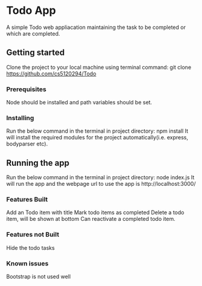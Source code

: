 # Todo App
A simple Todo web appliacation maintaining the task to be completed or which are completed.

## Getting started
Clone the project to your local machine using terminal command:
git clone https://github.com/cs5120294/Todo

### Prerequisites
Node should be installed and path variables should be set.

### Installing
Run the below command in the terminal in project directory:
npm install
It will install the required modules for the project automatically(i.e. express, bodyparser etc).

## Running the app
Run the below command in the terminal in project directory:
node index.js
It will run the app and the webpage url to use the app is http://localhost:3000/

### Features Built
Add an Todo item with title
Mark todo items as completed
Delete a todo item, will be shown at bottom
Can reactivate a completed todo item.

### Features not Built
Hide the todo tasks

### Known issues
Bootstrap is not used well
